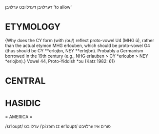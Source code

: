 דערלויבן
דערלויבט
ערלויבן
'to allow'

ETYMOLOGY
===========
{Why does the CY form (with /ou/) reflect proto-vowel U4 (MHG û), rather than the actual etymon MHG erlouben, which should be proto-vowel O4 (thus should be CY **erlojbn, NEY **erlejbn). Probably a Germanism borrowed in the 19th century (e.g., NHG erlauben > CY *erloubn > NEY *erlojbn).}
Vowel 44, Proto-Yiddish *ɔu
{Katz 1982: 61}

CENTRAL
========

HASIDIC
=======
= AMERICA = 

/ɛrˈloupt/ ערלויבט
/ˈpiːrəm ɪz erˈloupt/ פּורים איז ערלויבט